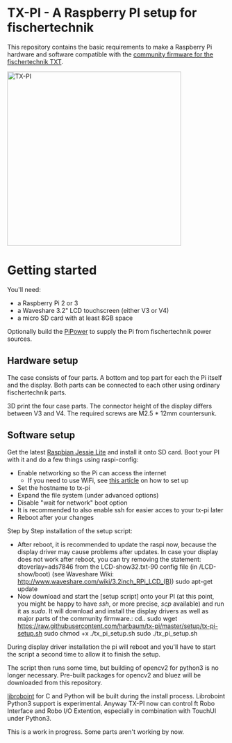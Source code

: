 # TX-PI - A Raspberry PI setup for fischertechnik

This repository contains the basic requirements to make a Raspberry Pi
hardware and software compatible with the [community firmware
for the fischertechnik TXT](http://cfw.ftcommunity.de/).

<img src="https://raw.githubusercontent.com/harbaum/tx-pi/master/images/display32_1.jpg" alt="TX-PI" width="400" style="width: 400px;"/>

# Getting started

You'll need:

  - a Raspberry Pi 2 or 3
  - a Waveshare 3.2" LCD touchscreen (either V3 or V4)
  - a micro SD card with at least 8GB space

Optionally build the [PiPower](https://github.com/harbaum/tx-pi/tree/master/pipower) to supply the Pi from fischertechnik power sources.

## Hardware setup

The case consists of four parts. A bottom and top part for each the
Pi itself and the display. Both parts can be connected to each other
using ordinary fischertechnik parts.

3D print the four case parts. The connector height of the display
differs between V3 and V4. The required screws are M2.5 * 12mm
countersunk.

## Software setup

Get the latest [Raspbian Jessie Lite](https://www.raspberrypi.org/downloads/raspbian/) and install it onto SD card. Boot your PI with it and do a few things using raspi-config:

  - Enable networking so the Pi can access the internet
    - If you need to use WiFi, see [this article](https://thepihut.com/blogs/raspberry-pi-tutorials/83502916-how-to-setup-wifi-on-raspbian-jessie-lite) on how to set up
  - Set the hostname to tx-pi
  - Expand the file system (under advanced options)
  - Disable "wait for network" boot option
  - It is recommended to also enable ssh for easier acces to your tx-pi later
  - Reboot after your changes
    
Step by Step installation of the setup script:
 
  - After reboot, it is recommended to update the raspi now, because the display driver may cause problems after updates. In case your display does not work after reboot, you can try removing the statement: dtoverlay=ads7846 from the LCD-show32.txt-90 config file (in /LCD-show/boot) (see Waveshare Wiki: http://www.waveshare.com/wiki/3.2inch_RPi_LCD_(B))
    sudo apt-get update 
  - Now download and start the [setup script] onto your PI (at this point, you might be happy to have *ssh*, or more precise, *scp* available) and run it as *sudo*. It will download and install the display drivers as well as major parts of the community firmware.:
  cd..
  sudo wget https://raw.githubusercontent.com/harbaum/tx-pi/master/setup/tx-pi-setup.sh
  sudo chmod +x ./tx_pi_setup.sh
  sudo ./tx_pi_setup.sh

During display driver installation the pi will reboot and you'll have to start
the script a second time to allow it to finish the setup.

The script then runs some time, but building of opencv2 for python3 is no longer necessary. Pre-built packages for opencv2 and bluez will be downloaded from this repository.

[libroboint](https://defiant.homedns.org/~erik/ft/libft/) for C and Python will be built during the install process. Libroboint Python3 support is experimental. Anyway TX-PI now can control ft Robo Interface and Robo I/O Extention, especially in combination with TouchUI under Python3.

This is a work in progress. Some parts aren't working by now.
